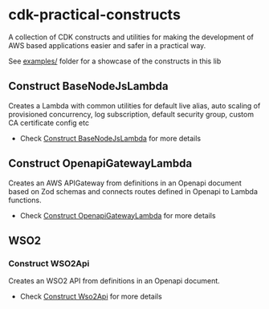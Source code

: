 # cdk-practical-constructs

A collection of CDK constructs and utilities for making the development of AWS based applications easier and safer in a practical way.

See [examples/](/examples/) folder for a showcase of the constructs in this lib


## Construct BaseNodeJsLambda

Creates a Lambda with common utilities for default live alias, auto scaling of provisioned concurrency, log subscription, default security group, custom CA certificate config etc

  - Check [Construct BaseNodeJsLambda](./docs/base-nodejs-lambda.md) for more details


## Construct OpenapiGatewayLambda
  
Creates an AWS APIGateway from definitions in an Openapi document based on Zod schemas and connects routes defined in Openapi to Lambda functions.

  - Check [Construct OpenapiGatewayLambda](./docs/openapigateway-lambda.md) for more details


## WSO2

### Construct WSO2Api
  
Creates an WSO2 API from definitions in an Openapi document.

  - Check [Construct Wso2Api](./docs/wso2-api.md) for more details
